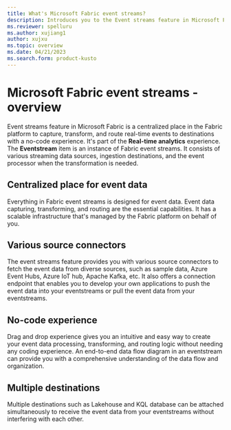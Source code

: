 ```yaml
---
title: What's Microsoft Fabric event streams?
description: Introduces you to the Event streams feature in Microsoft Fabric.
ms.reviewer: spelluru
ms.author: xujiang1
author: xujxu
ms.topic: overview
ms.date: 04/21/2023
ms.search.form: product-kusto
---
```


# Microsoft Fabric event streams - overview
Event streams feature in Microsoft Fabric is a centralized place in the Fabric platform to capture, transform, and route real-time events to destinations with a no-code experience. It's part of the **Real-time analytics** experience. The **Eventstream** item is an instance of Fabric event streams. It consists of various streaming data sources, ingestion destinations, and the event processor when the transformation is needed.  

## Centralized place for event data 
Everything in Fabric event streams is designed for event data. Event data capturing, transforming, and routing are the essential capabilities. It has a scalable infrastructure that's managed by the Fabric platform on behalf of you.

## Various source connectors 
The event streams feature provides you with various source connectors to fetch the event data from diverse sources, such as sample data, Azure Event Hubs, Azure IoT hub, Apache Kafka, etc. It also offers a connection endpoint that enables you to develop your own applications to push the event data into your eventstreams or pull the event data from your eventstreams. 

## No-code experience 
Drag and drop experience gives you an intuitive and easy way to create your event data processing, transforming, and routing logic without needing any coding experience. An end-to-end data flow diagram in an eventstream can provide you with a comprehensive understanding of the data flow and organization. 

## Multiple destinations 
Multiple destinations such as Lakehouse and KQL database can be attached simultaneously to receive the event data from your eventstreams without interfering with each other. 


